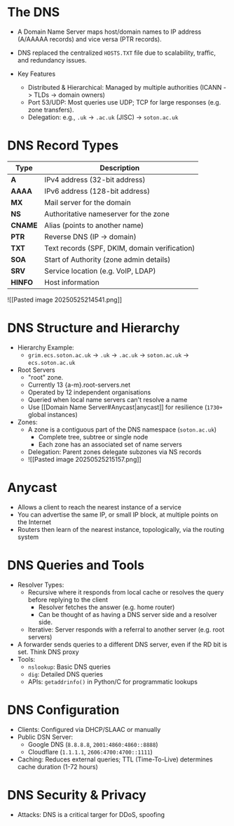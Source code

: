 # The DNS
- A Domain Name Server maps host/domain names to IP address (A/AAAAA records) and vice versa (PTR records).

- DNS replaced the centralized `HOSTS.TXT` file due to scalability, traffic, and redundancy issues.
- Key Features
	- Distributed & Hierarchical: Managed by multiple authorities (ICANN -> TLDs -> domain owners)
	- Port 53/UDP: Most queries use UDP; TCP for large responses (e.g. zone transfers).
	- Delegation: e.g.,  `.uk` $\to$ `.ac.uk` (JISC) $\to$ `soton.ac.uk` 

# DNS Record Types

| Type      | Description                                   |
| --------- | --------------------------------------------- |
| **A**     | IPv4 address (32-bit address)                 |
| **AAAA**  | IPv6 address (128-bit address)                |
| **MX**    | Mail server for the domain                    |
| **NS**    | Authoritative nameserver for the zone         |
| **CNAME** | Alias (points to another name)                |
| **PTR**   | Reverse DNS (IP $\to$ domain)                 |
| **TXT**   | Text records (SPF, DKIM, domain verification) |
| **SOA**   | Start of Authority (zone admin details)       |
| **SRV**   | Service location (e.g. VoIP, LDAP)            |
| **HINFO** | Host information                              |

![[Pasted image 20250525214541.png]]
# DNS Structure and Hierarchy
- Hierarchy Example:
	- `grim.ecs.soton.ac.uk` $\to$ `.uk` $\to$ `.ac.uk` $\to$ `soton.ac.uk` $\to$ `ecs.soton.ac.uk`
- Root Servers
	- "root" zone.
	- Currently 13 {a-m}.root-servers.net
	- Operated by 12 independent organisations
	- Queried when local name servers can't resolve a name
	- Use [[Domain Name Server#Anycast|anycast]] for resilience (`1730+` global instances)
- Zones:
	- A zone is a contiguous part of the DNS namespace (`soton.ac.uk`)
		- Complete tree, subtree or single node
		- Each zone has an associated set of name servers
	- Delegation: Parent zones delegate subzones via NS records
	- ![[Pasted image 20250525215157.png]]
# Anycast
- Allows a client to reach the nearest instance of a service
- You can advertise the same IP, or small IP block, at multiple points on the Internet
- Routers then learn of the nearest instance, topologically, via the routing system
# DNS Queries and Tools
- Resolver Types:
	- Recursive where it responds from local cache or resolves the query before replying to the client
		- Resolver fetches the answer (e.g. home router)
		- Can be thought of as having a DNS server side and a resolver side.
	- Iterative: Server responds with a referral to another server (e.g. root servers)
- A forwarder sends queries to a different DNS server, even if the RD bit is set. Think DNS proxy
- Tools:
	- `nslookup`: Basic DNS queries
	- `dig`: Detailed DNS queries
	- APIs: `getaddrinfo()` in Python/C for programmatic lookups

# DNS Configuration
- Clients: Configured via DHCP/SLAAC or manually
- Public DSN Server:
	- Google DNS (`8.8.8.8`, `2001:4860:4860::8888`)
	- Cloudflare (`1.1.1.1`, `2606:4700:4700::1111`)
- Caching: Reduces external queries; TTL (Time-To-Live) determines cache duration (1-72 hours)

# DNS Security & Privacy
- Attacks: DNS is a critical targer for DDoS, spoofing